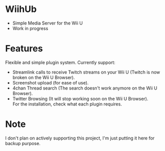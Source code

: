 # WiihUb  
* Simple Media Server for the Wii U  
* Work in progress  
# Features  
Flexible and simple plugin system. Currently support:  
* Streamlink calls to receive Twitch streams on your Wii U (Twitch is now broken on the Wii U Browser).  
* Screenshot upload (for ease of use).  
* 4chan Thread search (The search doesn't work anymore on the Wii U Browser).  
* Twitter Browsing (It will stop working soon on the Wii U Browser).  
For the installation, check what each plugin requires.  
# Note  
I don't plan on actively supporting this project, I'm just putting it here for backup purpose.  
